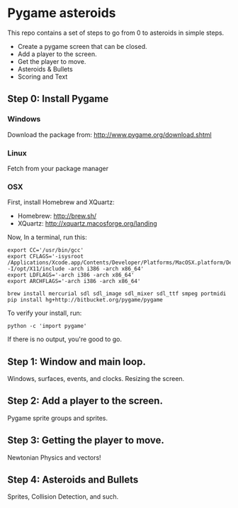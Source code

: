 # Pygame asteroids

This repo contains a set of steps to go from 0 to asteroids in simple steps.

- Create a pygame screen that can be closed.
- Add a player to the screen.
- Get the player to move.
- Asteroids & Bullets
- Scoring and Text

## Step 0: Install Pygame

### Windows

Download the package from: http://www.pygame.org/download.shtml

### Linux

Fetch from your package manager

### OSX

First, install Homebrew and XQuartz:

- Homebrew: http://brew.sh/
- XQuartz: http://xquartz.macosforge.org/landing

Now, In a terminal, run this:

    export CC='/usr/bin/gcc'
    export CFLAGS='-isysroot /Applications/Xcode.app/Contents/Developer/Platforms/MacOSX.platform/Developer/SDKs/MacOSX10.8.sdk -I/opt/X11/include -arch i386 -arch x86_64'
    export LDFLAGS='-arch i386 -arch x86_64'
    export ARCHFLAGS='-arch i386 -arch x86_64'

    brew install mercurial sdl sdl_image sdl_mixer sdl_ttf smpeg portmidi
    pip install hg+http://bitbucket.org/pygame/pygame

To verify your install, run:

    python -c 'import pygame'

If there is no output, you're good to go.

## Step 1: Window and main loop.

Windows, surfaces, events, and clocks. Resizing the screen.

## Step 2: Add a player to the screen.

Pygame sprite groups and sprites.

## Step 3: Getting the player to move.

Newtonian Physics and vectors!

## Step 4: Asteroids and Bullets

Sprites, Collision Detection, and such.
